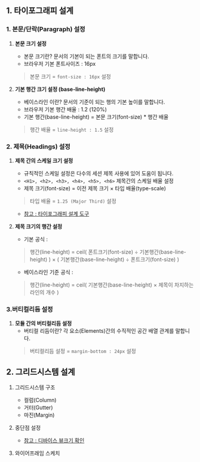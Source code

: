 ## 1. 타이포그래피 설계

### 1. 본문/단락(Paragraph) 설정
 
1. **본문 크기 설정**
	+ 본문 크기란? 문서의 기본이 되는 폰트의 크기를 말합니다.
    + 브라우저 기본 폰트사이즈 : 16px
    > 본문 크기 = `font-size : 16px` 설정

1. **기본 행간 크기 설정 (base-line-height)**
	+ 베이스라인 이란? 문서의 기준이 되는 행의 기본 높이를 말합니다.
    + 브라우저 기본 행간 배율 : 1.2 (120%)
    + 기본 행간(base-line-height) = 본문 크기(font-size) * 행간 배율
    > 행간 배율 = `line-height : 1.5` 설정


### 2. 제목(Headings) 설정

1. **제목 간의 스케일 크기 설정**
	+ 규칙적인 스케일 설정은 다수의 세션 제목 사용에 있어 도움이 됩니다.
    + `<H1>, <h2>, <h3>, <h4>, <h5>, <h6>` 제목간의 스케일 배율 설정
    + 제목 크기(font-size) = 이전 제목 크기 × 타입 배율(type-scale)
    > 타입 배율 = `1.25 (Major Third)` 설정
    + [참고 : 타이포그래피 설계 도구](https://www.gridlover.net/try)

1. **제목 크기의 행간 설정**
    + 기본 공식 :<br>
	> 행간(line-height) = ceil( 폰트크기(font-size) ÷ 기본행간(base-line-height) ) × ( 기본행간(base-line-height) ÷ 폰트크기(font-size) )
    + 베이스라인 기준 공식 :<br>
    > 행간(line-height) = ceil( 기본행간(base-line-height) × 제목이 차지하는 라인의 개수 )

### 3.버티컬리듬 설정

1. **모듈 간의 버티컬리듬 설정**
	+ 버티컬 리듬이란? 각 요소(Elements)간의 수직적인 공간 배열 관계를 말합니다.
	> 버티컬리듬 설정 = `margin-bottom : 24px` 설정

## 2. 그리드시스템 설계

1. 그리드시스템 구조
    + 컬럼(Column)
	+ 거터(Gutter)
	+ 마진(Margin)

2. 중단점 설정
	+ [참고 : 디바이스 뷰크기 확인](http://screensiz.es)

3. 와이어프래임 스케치
